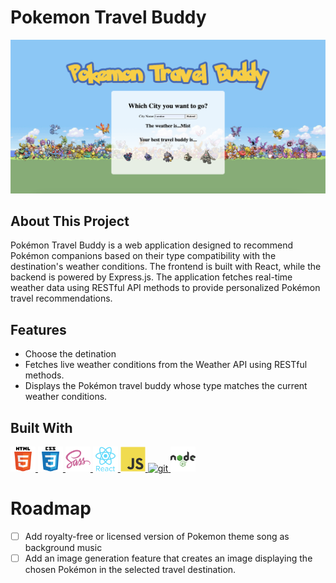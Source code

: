 # Pokemon Travel Buddy

<img src="https://github.com/HanHsunShih/Pokemon-Travel-Buddy/blob/main/images/Screenshot%202025-01-20%20at%2017.54.44.png?raw=true" width=1000 />

## About This Project
Pokémon Travel Buddy is a web application designed to recommend Pokémon companions based on their type compatibility with the destination's weather conditions. The frontend is built with React, while the backend is powered by Express.js. The application fetches real-time weather data using RESTful API methods to provide personalized Pokémon travel recommendations.

## Features
- Choose the detination
- Fetches live weather conditions from the Weather API using RESTful methods.
- Displays the Pokémon travel buddy whose type matches the current weather conditions.

## Built With
<p align="left">
  <a href="https://www.w3.org/html/" target="_blank" rel="noreferrer"> <img src="https://raw.githubusercontent.com/devicons/devicon/master/icons/html5/html5-original-wordmark.svg" alt="html5" width="40" height="40"/> </a> 
  <a href="https://www.w3schools.com/css/" target="_blank" rel="noreferrer"> <img src="https://raw.githubusercontent.com/devicons/devicon/master/icons/css3/css3-original-wordmark.svg" alt="css3" width="40" height="40"/> </a> 
  <a href="https://sass-lang.com" target="_blank" rel="noreferrer"> <img src="https://raw.githubusercontent.com/devicons/devicon/master/icons/sass/sass-original.svg" alt="sass" width="40" height="40"/> </a>
  <a href="https://reactjs.org/" target="_blank" rel="noreferrer"> <img src="https://raw.githubusercontent.com/devicons/devicon/master/icons/react/react-original-wordmark.svg" alt="react" width="40" height="40"/> </a> 
  <a href="https://developer.mozilla.org/en-US/docs/Web/JavaScript" target="_blank" rel="noreferrer"> <img src="https://raw.githubusercontent.com/devicons/devicon/master/icons/javascript/javascript-original.svg" alt="javascript" width="40" height="40"/> </a> 
  <a href="https://git-scm.com/" target="_blank" rel="noreferrer"> <img src="https://www.vectorlogo.zone/logos/git-scm/git-scm-icon.svg" alt="git" width="40" height="40"/> </a> 
  <a href="https://nodejs.org" target="_blank" rel="noreferrer"> <img src="https://raw.githubusercontent.com/devicons/devicon/master/icons/nodejs/nodejs-original-wordmark.svg" alt="nodejs" width="40" height="40"/> </a> 
</p>

# Roadmap
- [ ] Add royalty-free or licensed version of Pokemon theme song as background music
- [ ] Add an image generation feature that creates an image displaying the chosen Pokémon in the selected travel destination.
